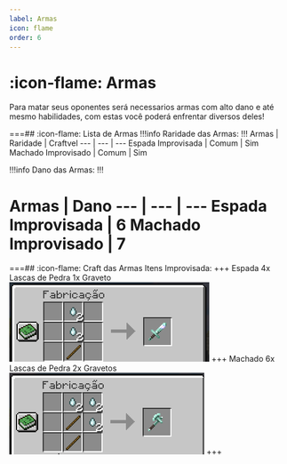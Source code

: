 ```yaml
---
label: Armas
icon: flame
order: 6
---
```


# :icon-flame: Armas

Para matar seus oponentes será necessarios armas com alto dano e até mesmo habilidades, com estas você poderá enfrentar diversos deles! 

===## :icon-flame: Lista de Armas
!!!info Raridade das Armas:
!!!
Armas         | Raridade | Craftvel
---             | ---  | ---
Espada Improvisada  | Comum | Sim
Machado Improvisado | Comum | Sim



!!!info Dano das Armas:
!!!

Armas         | Dano 
---             | --- | ---
Espada Improvisada  | 6
Machado Improvisado | 7
===

===## :icon-flame: Craft das Armas
Itens Improvisada:
+++ Espada
4x Lascas de Pedra
1x Graveto
![](../static/espadaimprovisada.png)
+++ Machado
6x Lascas de Pedra
2x Gravetos
![](../static/machadoimprovisado.png)
+++
